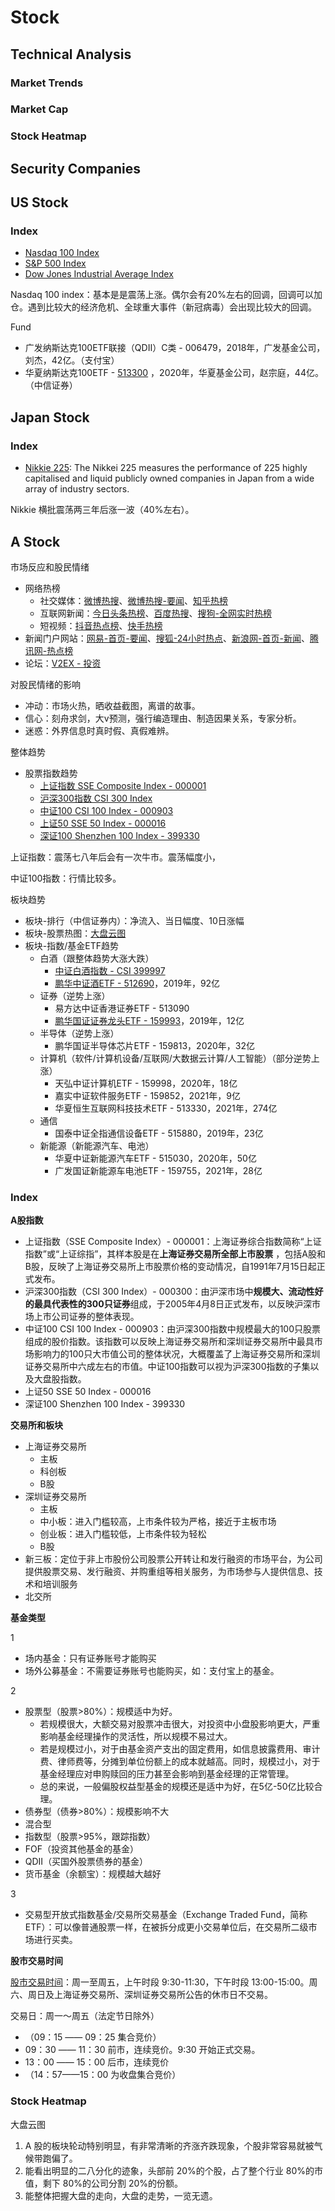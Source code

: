 <script setup>
import { ref } from 'vue';
import NavContainer from '../components/NavContainer.vue';
import newsData from '../assets/finance/stock.json';

const data = ref(newsData);
</script>

# Stock

## Technical Analysis

### Market Trends

<NavContainer :data="data.technicalAnalysis.marketTrends"/>

### Market Cap

<NavContainer :data="data.technicalAnalysis.marketCap"/>

### Stock Heatmap

<NavContainer :data="data.technicalAnalysis.heatmap"/>

## Security Companies

<NavContainer :data="data.securityCompanies"/>

## US Stock

### Index

- [Nasdaq 100 Index](https://www.tradingview.com/chart/yZRaRQET/?symbol=NASDAQ%3ANDX)
- [S&P 500 Index](https://www.tradingview.com/chart/yZRaRQET/?symbol=SP%3ASPX)
- [Dow Jones Industrial Average Index](https://www.tradingview.com/chart/yZRaRQET/?symbol=DJ%3ADJI)

Nasdaq 100 index：基本是是震荡上涨。偶尔会有20%左右的回调，回调可以加仓。遇到比较大的经济危机、全球重大事件（新冠病毒）会出现比较大的回调。

Fund

- 广发纳斯达克100ETF联接（QDII）C类 - 006479，2018年，广发基金公司，刘杰，42亿。（支付宝）
- 华夏纳斯达克100ETF - [513300](https://www.tradingview.com/chart/yZRaRQET/?symbol=SSE%3A513300)
  ，2020年，华夏基金公司，赵宗庭，44亿。（中信证券）

## Japan Stock

### Index

- [Nikkie 225](https://www.tradingview.com/chart/yZRaRQET/?symbol=SPREADEX%3ANIKKEI): The Nikkei 225 measures the performance of 225 highly capitalised and liquid publicly owned companies in Japan from a wide array of industry sectors. 

Nikkie 横批震荡两三年后涨一波（40%左右）。

## A Stock

市场反应和股民情绪

- 网络热榜
  - 社交媒体：[微博热搜](https://weibo.com/hot/search)、[微博热搜-要闻](https://weibo.com/hot/news)、[知乎热榜](https://www.zhihu.com/hot)
  - 互联网新闻：[今日头条热榜](https://www.toutiao.com/)、[百度热搜](https://top.baidu.com/board?tab=realtime)、[搜狗-全网实时热榜](https://ie.sogou.com/top/)
  - 短视频：[抖音热点榜](https://www.douyin.com/hot)、[快手热榜](https://www.kuaishou.com/?isHome=1)
- 新闻门户网站：[网易-首页-要闻](https://www.163.com/)、[搜狐-24小时热点](https://www.sohu.com/xtopic/TURBd01ERTJNRE13)、[新浪网-首页-新闻](https://www.sina.com.cn/)、[腾讯网-热点榜](https://news.qq.com/)
- 论坛：[V2EX - 投资](https://v2ex.com/go/invest)

对股民情绪的影响

- 冲动：市场火热，晒收益截图，离谱的故事。
- 信心：刻舟求剑，大v预测，强行编造理由、制造因果关系，专家分析。
- 迷惑：外界信息时真时假、真假难辨。

整体趋势

- 股票指数趋势
  - [上证指数 SSE Composite Index - 000001](https://www.tradingview.com/chart/yZRaRQET/?symbol=SSE%3A000001)
  - [沪深300指数 CSI 300 Index](https://www.tradingview.com/chart/yZRaRQET/?symbol=SSE%3A000300)
  - [中证100 CSI 100 Index - 000903](https://www.tradingview.com/chart/yZRaRQET/?symbol=SSE%3A000903)
  - [上证50 SSE 50 Index - 000016](https://www.tradingview.com/chart/yZRaRQET/?symbol=SSE%3A000016)
  - [深证100 Shenzhen 100 Index - 399330](https://www.tradingview.com/chart/yZRaRQET/?symbol=SZSE%3A399330)

上证指数：震荡七八年后会有一次牛市。震荡幅度小，

中证100指数：行情比较多。

板块趋势

- 板块-排行（中信证券内）：净流入、当日幅度、10日涨幅
- 板块-股票热图：[大盘云图](https://dapanyuntu.com/)
- 板块-指数/基金ETF趋势
  - 白酒（跟整体趋势大涨大跌）
    - [中证白酒指数 - CSI 399997](https://www.tradingview.com/chart/yZRaRQET/?symbol=SSE%3A399997)
    - [鹏华中证酒ETF - 512690](https://www.tradingview.com/chart/yZRaRQET/?symbol=SSE%3A512690)，2019年，92亿
  - 证券（逆势上涨）
    - 易方达中证香港证券ETF - 513090
    - [鹏华国证证券龙头ETF - 159993](https://www.tradingview.com/chart/yZRaRQET/?symbol=SZSE%3A159993)，2019年，12亿
  - 半导体（逆势上涨）
    - 鹏华国证半导体芯片ETF - 159813，2020年，32亿
  - 计算机（软件/计算机设备/互联网/大数据云计算/人工智能）（部分逆势上涨）
    - 天弘中证计算机ETF - 159998，2020年，18亿
    - 嘉实中证软件服务ETF - 159852，2021年，9亿
    - 华夏恒生互联网科技技术ETF - 513330，2021年，274亿
  - 通信
    - 国泰中证全指通信设备ETF - 515880，2019年，23亿
  - 新能源（新能源汽车、电池）
    - 华夏中证新能源汽车ETF - 515030，2020年，50亿
    - 广发国证新能源车电池ETF - 159755，2021年，28亿

### Index

**A股指数**

- 上证指数（SSE Composite Index）- 000001：上海证券综合指数简称“上证指数”或“上证综指”，其样本股是在**上海证券交易所全部上市股票**
  ，包括A股和B股，反映了上海证券交易所上市股票价格的变动情况，自1991年7月15日起正式发布。
- 沪深300指数（CSI 300 Index）- 000300：由沪深市场中**规模大、流动性好的最具代表性的300只证券**组成，于2005年4月8日正式发布，以反映沪深市场上市公司证券的整体表现。
- 中证100 CSI 100 Index - 000903：由沪深300指数中规模最大的100只股票组成的股价指数。该指数可以反映上海证券交易所和深圳证券交易所中最具市场影响力的100只大市值公司的整体状况，大概覆盖了上海证券交易所和深圳证券交易所中六成左右的市值。中证100指数可以视为沪深300指数的子集以及大盘股指数。
- 上证50 SSE 50 Index - 000016
- 深证100 Shenzhen 100 Index - 399330

**交易所和板块**

- 上海证券交易所
  - 主板
  - 科创板
  - B股
- 深圳证券交易所
  - 主板
  - 中小板：进入门槛较高，上市条件较为严格，接近于主板市场
  - 创业板：进入门槛较低，上市条件较为轻松
  - B股
- 新三板：定位于非上市股份公司股票公开转让和发行融资的市场平台，为公司提供股票交易、发行融资、并购重组等相关服务，为市场参与人提供信息、技术和培训服务
- 北交所

**基金类型**

1

- 场内基金：只有证券账号才能购买
- 场外公募基金：不需要证券账号也能购买，如：支付宝上的基金。

2

- 股票型（股票>80%）：规模适中为好。
  - 若规模很大，大额交易对股票冲击很大，对投资中小盘股影响更大，严重影响基金经理操作的灵活性，所以规模不易过大。
  - 若是规模过小，对于由基金资产支出的固定费用，如信息披露费用、审计费、律师费等，分摊到单位份额上的成本就越高。同时，规模过小，对于基金经理应对申购赎回的压力甚至会影响到基金经理的正常管理。
  - 总的来说，一般偏股权益型基金的规模还是适中为好，在5亿-50亿比较合理。
- 债券型（债券>80%）：规模影响不大
- 混合型
- 指数型（股票>95%，跟踪指数）
- FOF（投资其他基金的基金）
- QDII（买国外股票债券的基金）
- 货币基金（余额宝）：规模越大越好

3

- 交易型开放式指数基金/交易所交易基金（Exchange Traded Fund，简称ETF）：可以像普通股票一样，在被拆分成更小交易单位后，在交易所二级市场进行买卖。

**股市交易时间**

[股市交易时间](https://baike.baidu.com/item/%E8%82%A1%E5%B8%82%E4%BA%A4%E6%98%93%E6%97%B6%E9%97%B4/1579365)：周一至周五，上午时段
9:30-11:30，下午时段 13:00-15:00。周六、周日及上海证券交易所、深圳证券交易所公告的休市日不交易。

交易日：周一～周五（法定节日除外）

- （09：15 —— 09：25 集合竞价）
- 09：30 —— 11：30 前市，连续竞价。9:30 开始正式交易。
- 13：00 —— 15：00 后市，连续竞价
- （14：57——15：00 为收盘集合竞价）

### Stock Heatmap

<NavContainer :data="data.aStock.heatmap"/>

大盘云图

1. A 股的板块轮动特别明显，有非常清晰的齐涨齐跌现象，个股非常容易就被气候带跑偏了。
2. 能看出明显的二八分化的迹象，头部前 20%的个股，占了整个行业 80%的市值，剩下 80%的公司分割 20%的份额。
3. 能整体把握大盘的走向，大盘的走势，一览无遗。
